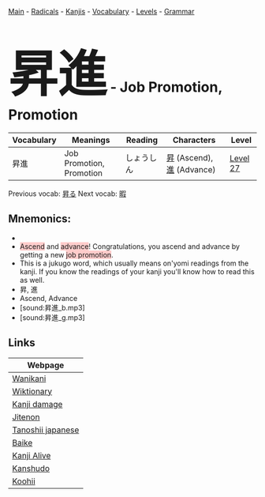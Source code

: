 <style> bigfont {font-size: 100px}</style>
[Main](../README.md) -
[Radicals](../radicals.md) -
[Kanjis](../kanjis.md) -
[Vocabulary](../vocabulary.md) -
[Levels](../levels.md) -
[Grammar](../grammar.md)
# <bigfont> 昇進</bigfont> - Job Promotion, Promotion 

| Vocabulary | Meanings | Reading | Characters | Level |
| --- | --- | --- | --- | --- |
| 昇進 | Job Promotion, Promotion | しょうしん |  [昇](../kanjis/昇.md) (Ascend), [進](../kanjis/進.md) (Advance) | [Level 27](../levels/wk_level27.md) |

Previous vocab: [昇る](昇る.md) Next vocab: [暇](暇.md) 

## Mnemonics:

* 
* <span style="background-color:#ffcccb"> Ascend</span> and <span style="background-color:#ffcccb"> advance</span>! Congratulations, you ascend and advance by getting a new <span style="background-color:#ffcccb"> job promotion</span>.
* This is a jukugo word, which usually means on'yomi readings from the kanji. If you know the readings of your kanji you'll know how to read this as well.
* 昇, 進
* Ascend, Advance
* [sound:昇進_b.mp3]
* [sound:昇進_g.mp3]


## Links 

| Webpage |
| --- |
| [Wanikani          ](https://www.wanikani.com/kanji/昇進) |
| [Wiktionary        ](https://en.wiktionary.org/wiki/昇進) |
| [Kanji damage      ](http://www.kanjidamage.com/kanji/search?utf8=✓&q=昇進) |
| [Jitenon           ](https://jitenon.com/kanji/昇進) |
| [Tanoshii japanese ](https://www.tanoshiijapanese.com/dictionary/kanji.cfm?k=昇進) |
| [Baike             ](https://baike.baidu.com/item/昇進) |
| [Kanji Alive       ](https://app.kanjialive.com/昇進) |
| [Kanshudo          ](https://www.kanshudo.com/searchmn?q=昇進) |
| [Koohii            ](https://kanji.koohii.com/study/kanji/昇進) |
